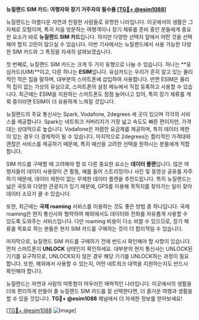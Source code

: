 **뉴질랜드 SIM 카드: 여행자와 장기 거주자의 필수품 [[TG💪+ @esim1088](https://t.me/s/esim1088)]**

뉴질랜드는 아름다운 자연과 친절한 사람들로 유명한 나라입니다. 이곳에서의 생활은 그 자체로 모험이며, 특히 처음 방문하는 여행객이나 장기 체류를 준비 중인 분들에게 중요한 요소가 바로 **뉴질랜드 SIM 카드**입니다. 하지만 다양한 선택지 앞에서 어떤 것을 선택해야 할지 고민이 많으실 수 있습니다. 이번 기사에서는 뉴질랜드에서 사용 가능한 다양한 SIM 카드와 그 특징을 자세히 살펴보겠습니다.

첫 번째로, 뉴질랜드 SIM 카드는 크게 두 가지 유형으로 나눌 수 있습니다. 하나는 **유심카드(UIM)**이고, 다른 하나는 **ESIM**입니다. 유심카드는 우리가 흔히 알고 있는 물리적인 작은 칩을 말하며, 대부분의 스마트폰에 삽입하여 사용합니다. 반면 ESIM은 물리적 칩이 없는 가상의 유심으로, 스마트폰의 설정 메뉴에서 직접 등록하고 사용할 수 있습니다. 최근에는 ESIM을 지원하는 스마트폰도 점점 늘어나고 있어, 특히 장기 체류를 계획 중이라면 ESIM이 더 유용하게 느껴질 것입니다.

뉴질랜드의 주요 통신사는 Spark, Vodafone, 2degrees 세 곳이 있으며 각각의 서비스를 제공합니다. Spark는 네트워크 커버리지가 가장 넓고 속도도 빠른 편이지만, 가격대는 상대적으로 높습니다. Vodafone은 저렴한 요금제를 제공하며, 특히 데이터 제한이 있는 경우 더 경제적이 될 수 있습니다. 마지막으로 2degrees는 합리적인 가격대와 괜찮은 서비스를 제공하기 때문에, 특히 예산을 고려한 선택을 원하시는 분들에게 적합합니다.

SIM 카드를 구매할 때 고려해야 할 또 다른 중요한 요소는 **데이터 플랜**입니다. 많은 여행자들이 데이터 사용량이 큰 활동, 예를 들어 스트리밍이나 사진 및 동영상 공유를 자주 하기 때문에, 데이터 제한이 없는 무제한 데이터 플랜을 추천드립니다. 특히 뉴질랜드는 넓은 국토와 다양한 관광지가 있기 때문에, GPS를 이용해 목적지를 찾아가는 일이 잦아 데이터 소모가 클 수 있습니다.

또한, 최근에는 **국제 roaming** 서비스를 이용하는 것도 좋은 방법 중 하나입니다. 국제 roaming은 현지 통신사와 협력하여 해외에서도 데이터와 전화를 자유롭게 사용할 수 있도록 도와주는 서비스입니다. 다만 roaming 비용이 다소 비쌀 수 있으므로, 장기 체류를 목표로 하는 분들은 현지 SIM 카드를 구매하는 것이 더 합리적일 수 있습니다.

마지막으로, 뉴질랜드 SIM 카드를 구매하기 전에 반드시 확인해야 할 사항이 있습니다. 먼저 스마트폰이 **UNLOCK** 상태인지 확인하세요. 대부분의 현지 통신사는 UNLOCK된 기기를 요구하므로, UNLOCK되지 않은 경우 해당 기기를 UNLOCK하는 과정이 필요합니다. 또한, 해외에서 사용할 수 있는지, 어떤 네트워크 대역을 지원하는지도 반드시 확인해야 합니다.

뉴질랜드는 자연과 사람의 따뜻함이 어우러진 매력적인 나라입니다. 이곳에서의 생활을 더욱 편리하게 만들어 줄 뉴질랜드 SIM 카드를 잘 선택한다면, 더 즐거운 여행과 생활을 할 수 있을 것입니다. **TG💪+ @esim1088** 채널에서 더 자세한 정보를 얻어보세요!

[[TG💪+ @esim1088](https://t.me/s/esim1088) ![Image](https://i.postimg.cc/Y0z9fWf4/image.png)]